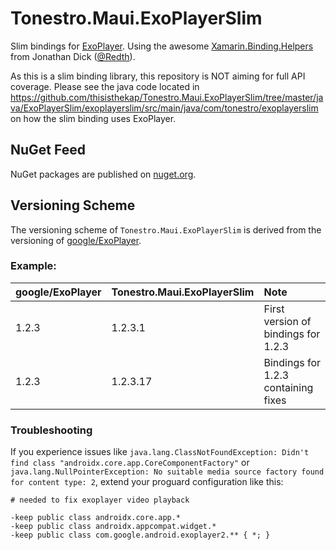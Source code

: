 # Tonestro.Maui.ExoPlayerSlim

Slim bindings for [ExoPlayer](https://github.com/google/ExoPlayer). Using the awesome [Xamarin.Binding.Helpers](https://github.com/Redth/Xamarin.Binding.Helpers) from Jonathan Dick ([@Redth](https://github.com/Redth)).

As this is a slim binding library, this repository is NOT aiming for full API coverage. Please see the java code located in https://github.com/thisisthekap/Tonestro.Maui.ExoPlayerSlim/tree/master/java/ExoPlayerSlim/exoplayerslim/src/main/java/com/tonestro/exoplayerslim on how the slim binding uses ExoPlayer.

## NuGet Feed

NuGet packages are published on [nuget.org](https://www.nuget.org/packages/Tonestro.Maui.ExoPlayerSlim/).

## Versioning Scheme

The versioning scheme of `Tonestro.Maui.ExoPlayerSlim` is derived from the versioning of [google/ExoPlayer](https://github.com/google/ExoPlayer).

### Example:

| google/ExoPlayer | Tonestro.Maui.ExoPlayerSlim | Note |
|:--|:--|:--|
| 1.2.3 | 1.2.3.1 | First version of bindings for 1.2.3 |
| 1.2.3 | 1.2.3.17 | Bindings for 1.2.3 containing fixes |

### Troubleshooting

If you experience issues like `java.lang.ClassNotFoundException: Didn't find class "androidx.core.app.CoreComponentFactory"` or `java.lang.NullPointerException: No suitable media source factory found for content type: 2`, extend your proguard configuration like this:

```
# needed to fix exoplayer video playback

-keep public class androidx.core.app.*
-keep public class androidx.appcompat.widget.*
-keep public class com.google.android.exoplayer2.** { *; }
```
